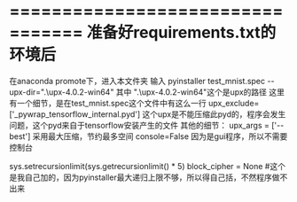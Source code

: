 =================================
准备好requirements.txt的环境后
=================================
在anaconda promote下，进入本文件夹
输入
pyinstaller test_mnist.spec --upx-dir=".\upx-4.0.2-win64"
其中
".\upx-4.0.2-win64"这个是upx的路径
这里有一个细节，是在test_mnist.spec这个文件中有这么一行
upx_exclude=['_pywrap_tensorflow_internal.pyd']	这个upx是不能压缩此pyd的，程序会发生问题，这个pyd来自于tensorflow安装产生的文件
其他的细节：
upx_args = ['--best']			采用最大压缩，节约最多空间
console=False				因为是gui程序，所以不需要控制台

sys.setrecursionlimit(sys.getrecursionlimit() * 5)
block_cipher = None			#这个是我自己加的，因为pyinstaller最大递归上限不够，所以得自己括，不然程序做不出来
